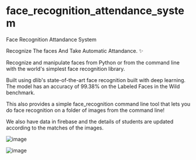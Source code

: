 # face_recognition_attendance_system
Face Recognition Attandance System

Recognize The faces And Take Automatic Attandance. ✨

Recognize and manipulate faces from Python or from the command line with the world's simplest face recognition library.

Built using dlib's state-of-the-art face recognition built with deep learning. The model has an accuracy of 99.38% on the Labeled Faces in the Wild benchmark.

This also provides a simple face_recognition command line tool that lets you do face recognition on a folder of images from the command line!

We also have data in firebase and the details of students are updated according to the matches of the images.

![image](https://github.com/SurajS0925/face_recognition_attendance_system/assets/107171321/c3c7c82d-83b3-4d3b-b23c-622999c2840b)

![image](https://github.com/SurajS0925/face_recognition_attendance_system/assets/107171321/c50fb9fe-1cb4-427f-9f3c-4441fe3d68fb)

